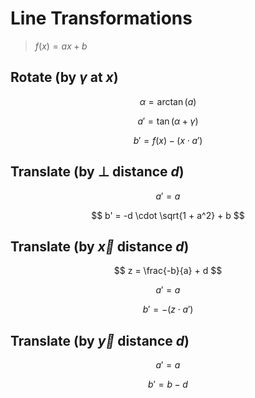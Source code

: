 # Line Transformations

> $f(x) = ax + b$

## Rotate (by $\gamma$ at $x$)

$$
\alpha = \arctan(a)
$$

$$
a' = \tan(\alpha + \gamma)
$$

$$
b' = f(x) - (x \cdot a')
$$

## Translate (by $\perp$ distance $d$)

$$
a' = a
$$

$$
b' = -d \cdot \sqrt{1 + a^2} + b
$$

## Translate (by $\vec{x}$ distance $d$)

$$
z = \frac{-b}{a} + d
$$

$$
a' = a
$$

$$
b' = -(z \cdot a')
$$

## Translate (by $\vec{y}$ distance $d$)

$$
a' = a
$$

$$
b' = b - d
$$